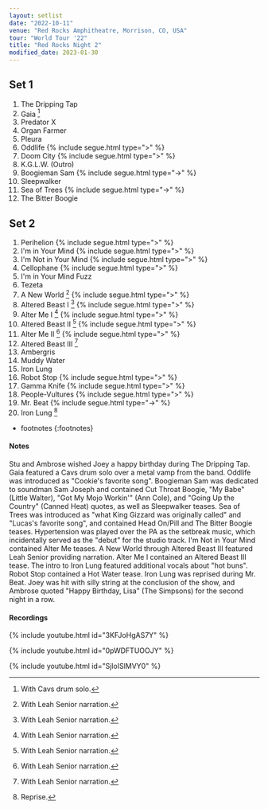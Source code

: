 ```yaml
---
layout: setlist
date: "2022-10-11"
venue: "Red Rocks Amphitheatre, Morrison, CO, USA"
tour: "World Tour '22"
title: "Red Rocks Night 2"
modified_date: 2023-01-30
---
```



## Set 1

 1. The Dripping Tap
 2. Gaia
    [^1]
 3. Predator X
 4. Organ Farmer
 5. Pleura
 6. Oddlife
    {% include segue.html type=">" %}
 7. Doom City
    {% include segue.html type=">" %}
 8. K.G.L.W. (Outro)
 9. Boogieman Sam
    {% include segue.html type="->" %}
10. Sleepwalker
11. Sea of Trees
    {% include segue.html type="->" %}
12. The Bitter Boogie

## Set 2

 1. Perihelion
    {% include segue.html type=">" %}
 2. I'm in Your Mind
    {% include segue.html type=">" %}
 3. I'm Not in Your Mind
    {% include segue.html type=">" %}
 4. Cellophane
    {% include segue.html type=">" %}
 5. I'm in Your Mind Fuzz
 6. Tezeta
 7. A New World
    [^2]
    {% include segue.html type=">" %}
 8. Altered Beast I
    [^2]
    {% include segue.html type=">" %}
 9. Alter Me I
    [^2]
    {% include segue.html type=">" %}
10. Altered Beast II
    [^2]
    {% include segue.html type=">" %}
11. Alter Me II
    [^2]
    {% include segue.html type=">" %}
12. Altered Beast III
    [^2]
13. Ambergris
14. Muddy Water
15. Iron Lung
16. Robot Stop
    {% include segue.html type=">" %}
17. Gamma Knife
    {% include segue.html type=">" %}
18. People-Vultures
    {% include segue.html type=">" %}
19. Mr. Beat
    {% include segue.html type="->" %}
20. Iron Lung
    [^3]

* footnotes
{:footnotes}
[^1]: With Cavs drum solo.
[^2]: With Leah Senior narration.
[^3]: Reprise.

#### Notes

Stu and Ambrose wished Joey a happy birthday during The Dripping Tap. Gaia featured a Cavs drum solo over a metal vamp from the band. Oddlife was introduced as "Cookie's favorite song". Boogieman Sam was dedicated to soundman Sam Joseph and contained Cut Throat Boogie, "My Babe" (Little Walter), "Got My Mojo Workin'" (Ann Cole), and "Going Up the Country" (Canned Heat) quotes, as well as Sleepwalker teases. Sea of Trees was introduced as "what King Gizzard was originally called" and "Lucas's favorite song", and contained Head On/Pill and The Bitter Boogie teases. Hypertension was played over the PA as the setbreak music, which incidentally served as the "debut" for the studio track. I'm Not in Your Mind contained Alter Me teases. A New World through Altered Beast III featured Leah Senior providing narration. Alter Me I contained an Altered Beast III tease. The intro to Iron Lung featured additional vocals about "hot buns". Robot Stop contained a Hot Water tease. Iron Lung was reprised during Mr. Beat. Joey was hit with silly string at the conclusion of the show, and Ambrose quoted "Happy Birthday, Lisa" (The Simpsons) for the second night in a row. 


#### Recordings

{% include youtube.html id="3KFJoHgAS7Y" %}

{% include youtube.html id="0pWDFTUOOJY" %}

{% include youtube.html id="SjloISlMVY0" %}
